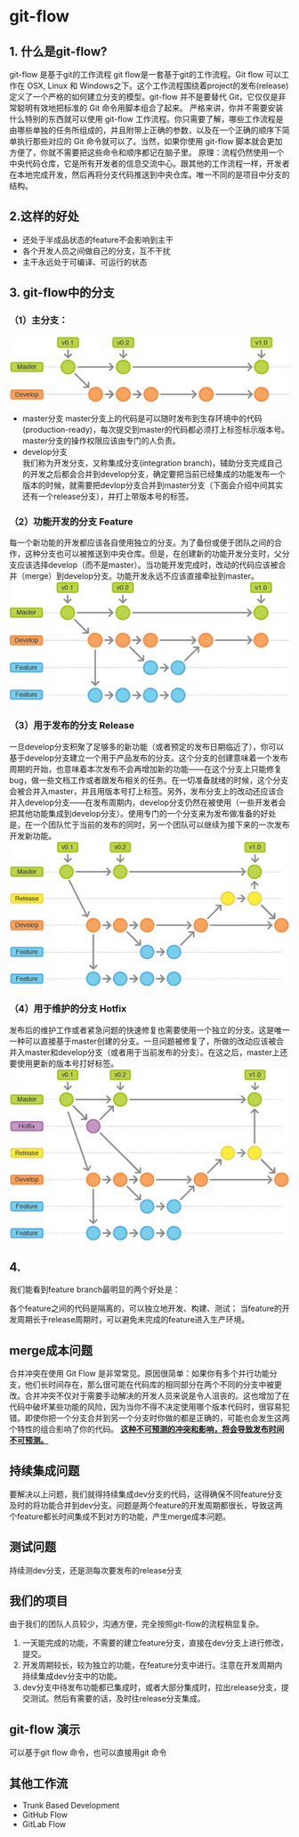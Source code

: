 # git-flow

## 1. 什么是git-flow?
git-flow 是基于git的工作流程
git flow是一套基于git的工作流程。Git flow 可以工作在 OSX, Linux 和 Windows之下。这个工作流程围绕着project的发布(release)定义了一个严格的如何建立分支的模型。git-flow 并不是要替代 Git，它仅仅是非常聪明有效地把标准的 Git 命令用脚本组合了起来。
    严格来讲，你并不需要安装什么特别的东西就可以使用 git-flow 工作流程。你只需要了解，哪些工作流程是由哪些单独的任务所组成的，并且附带上正确的参数，以及在一个正确的顺序下简单执行那些对应的 Git 命令就可以了。当然，如果你使用 git-flow 脚本就会更加方便了，你就不需要把这些命令和顺序都记在脑子里。
原理：流程仍然使用一个中央代码仓库，它是所有开发者的信息交流中心。跟其他的工作流程一样，开发者在本地完成开发，然后再将分支代码推送到中央仓库。唯一不同的是项目中分支的结构。

## 2.这样的好处
* 还处于半成品状态的feature不会影响到主干
* 各个开发人员之间做自己的分支，互不干扰
* 主干永远处于可编译、可运行的状态

## 3. git-flow中的分支
### （1）主分支：
![主分支](./imgs/1.png)


* master分支 
master分支上的代码是可以随时发布到生存环境中的代码(production-ready)，每次提交到master的代码都必须打上标签标示版本号。master分支的操作权限应该由专门的人负责。
* develop分支  
我们称为开发分支，又称集成分支(integration branch)，辅助分支完成自己的开发之后都会合并到develop分支，确定要把当前已经集成的功能发布一个版本的时候，就需要把devlop分支合并到master分支（下面会介绍中间其实还有一个release分支），并打上带版本号的标签。

### （2）功能开发的分支 Feature
每一个新功能的开发都应该各自使用独立的分支。为了备份或便于团队之间的合作，这种分支也可以被推送到中央仓库。但是，在创建新的功能开发分支时，父分支应该选择develop（而不是master）。当功能开发完成时，改动的代码应该被合并（merge）到develop分支。功能开发永远不应该直接牵扯到master。
![主分支](/imgs/2.png)

### （3）用于发布的分支 Release
一旦develop分支积聚了足够多的新功能（或者预定的发布日期临近了），你可以基于develop分支建立一个用于产品发布的分支。这个分支的创建意味着一个发布周期的开始，也意味着本次发布不会再增加新的功能——在这个分支上只能修复bug，做一些文档工作或者跟发布相关的任务。在一切准备就绪的时候，这个分支会被合并入master，并且用版本号打上标签。另外，发布分支上的改动还应该合并入develop分支——在发布周期内，develop分支仍然在被使用（一些开发者会把其他功能集成到develop分支）。使用专门的一个分支来为发布做准备的好处是，在一个团队忙于当前的发布的同时，另一个团队可以继续为接下来的一次发布开发新功能。
![主分支](/imgs/3.png)

### （4）用于维护的分支 Hotfix
发布后的维护工作或者紧急问题的快速修复也需要使用一个独立的分支。这是唯一一种可以直接基于master创建的分支。一旦问题被修复了，所做的改动应该被合并入master和develop分支（或者用于当前发布的分支）。在这之后，master上还要使用更新的版本号打好标签。
![主分支](/imgs/4.png)  

## 4. 
我们能看到feature branch最明显的两个好处是：

各个feature之间的代码是隔离的，可以独立地开发、构建、测试；
当feature的开发周期长于release周期时，可以避免未完成的feature进入生产环境。
## merge成本问题
合并冲突在使用 Git Flow 是非常常见。原因很简单：如果你有多个并行功能分支，他们长时间存在，那么很可能在代码库的相同部分在两个不同的分支中被更改。合并冲突不仅对于需要手动解决的开发人员来说是令人沮丧的。这也增加了在代码中破坏某些功能的风险，因为当你不得不决定使用哪个版本代码时，很容易犯错。即使你把一个分支合并到另一个分支时你做的都是正确的，可能也会发生这两个特性的组合影响了你的代码。
**<u>这种不可预测的冲突和影响，将会导致发布时间不可预测。</u>**
## 
## 持续集成问题
要解决以上问题，我们就得持续集成dev分支的代码，这得确保不同feature分支及时的将功能合并到dev分支。问题是两个feature的开发周期都很长，导致这两个feature都长时间集成不到对方的功能，产生merge成本问题。
## 测试问题
持续测dev分支，还是测每次要发布的release分支

## 我们的项目
由于我们的团队人员较少，沟通方便，完全按照git-flow的流程稍显复杂。  
1. 一天能完成的功能，不需要的建立feature分支，直接在dev分支上进行修改，提交。
2. 开发周期较长，较为独立的功能，在feature分支中进行。注意在开发周期内持续集成dev分支中的功能。
3. dev分支中待发布功能都已集成时，或者大部分集成时，拉出release分支，提交测试。然后有需要的话，及时往release分支集成。

## git-flow 演示
可以基于git flow 命令，也可以直接用git 命令

## 其他工作流
* Trunk Based Development
* GitHub Flow
* GitLab Flow

